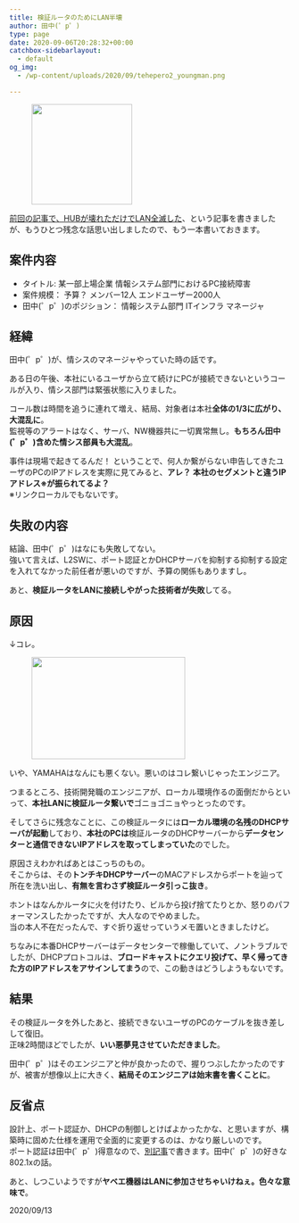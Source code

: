 ```yaml
---
title: 検証ルータのためにLAN半壊
author: 田中(゜p゜)
type: page
date: 2020-09-06T20:28:32+00:00
catchbox-sidebarlayout:
  - default
og_img:
  - /wp-content/uploads/2020/09/tehepero2_youngman.png

---
```

<div class="wp-block-image">
  <figure class="aligncenter size-large"><img loading="lazy" width="180" height="180" src="/wp-content/uploads/2020/09/tehepero2_youngman.png" alt="" class="wp-image-704" srcset="https://tmp-net.biz/wp-content/uploads/2020/09/tehepero2_youngman.png 180w, https://tmp-net.biz/wp-content/uploads/2020/09/tehepero2_youngman-150x150.png 150w" sizes="(max-width: 180px) 100vw, 180px" /></figure>
</div>

[前回の記事で、HUBが壊れただけでLAN全滅した][1]、という記事を書きましたが、もうひとつ残念な話思い出しましたので、もう一本書いておきます。

## **案件内容**

  * タイトル: 某一部上場企業 情報システム部門におけるPC接続障害
  * 案件規模： 予算？ メンバー12人 エンドユーザー2000人
  * 田中(゜p゜)のポジション： 情報システム部門 ITインフラ マネージャ

## **経緯**

田中(゜p゜)が、情シスのマネージャやっていた時の話です。  
  
ある日の午後、本社にいるユーザから立て続けにPCが接続できないというコールが入り、情シス部門は緊張状態に入りました。  
  
コール数は時間を追うに連れて増え、結局、対象者は本社**全体の1/3に広がり、大混乱に**。  
監視等のアラートはなく、サーバ、NW機器共に一切異常無し。**もちろん田中(゜p゜)含めた情シス部員も大混乱**。  
  
事件は現場で起きてるんだ！ ということで、何人か繋がらない申告してきたユーザのPCのIPアドレスを実際に見てみると、**アレ？** **本社のセグメントと違うIPアドレス※が振られてるよ？**  
※リンクローカルでもないです。

## **失敗の内容**

結論、田中(゜p゜)はなにも失敗してない。  
強いて言えば、L2SWに、ポート認証とかDHCPサーバを抑制する抑制する設定を入れてなかった前任者が悪いのですが、予算の関係もありますし。  
  
あと、**検証ルータをLANに接続しやがった技術者が失敗**してる。

## **原因**

↓コレ。<figure class="wp-block-image size-large">

<img loading="lazy" width="275" height="183" src="/wp-content/uploads/2020/09/yamaha_router.jpg" alt="" class="wp-image-711" /> </figure> 

いや、YAMAHAはなんにも悪くない。悪いのはコレ繋いじゃったエンジニア。  
  
つまるところ、技術開発職のエンジニアが、ローカル環境作るの面倒だからといって、**本社LANに検証ルータ繋いで**ゴニョゴニョやっとったのです。  
  
そしてさらに残念なことに、この検証ルータには**ローカル環境の名残のDHCPサーバが起動**しており、**本社のPCは**検証ルータのDHCPサーバーから**データセンターと通信できないIPアドレスを取ってしまっていた**のでした。  
  
原因さえわかればあとはこっちのもの。  
そこからは、その**トンチキDHCPサーバー**のMACアドレスからポートを辿って所在を洗い出し、**有無を言わさず検証ルータ引っこ抜き**。

ホントはなんかルータに火を付けたり、ビルから投げ捨てたりとか、怒りのパフォーマンスしたかったですが、大人なのでやめました。  
当の本人不在だったんで、すぐ折り返せっていうメモ置いときましたけど。  
  
ちなみに本番DHCPサーバーはデータセンターで稼働していて、ノントラブルでしたが、DHCPプロトコルは、**ブロードキャストにクエリ投げて、早く帰ってきた方のIPアドレスをアサインしてまう**ので、この動きはどうしようもないです。

## **結果**

その検証ルータを外したあと、接続できないユーザのPCのケーブルを抜き差しして復旧。  
正味2時間ほどでしたが、**いい悪夢見させていただきました**。  
  
田中(゜p゜)はそのエンジニアと仲が良かったので、握りつぶしたかったのですが、被害が想像以上に大きく、**結局そのエンジニアは始末書を書くことに**。

## **反省点**

設計上、ポート認証か、DHCPの制御しとけばよかったかな、と思いますが、構築時に固めた仕様を運用で全面的に変更するのは、かなり厳しいのです。  
ポート認証は田中(゜p゜)得意なので、[別記事][2]で書きます。田中(゜p゜)の好きな802.1xの話。  
  
あと、しつこいようですが**ヤベエ機器はLANに参加させちゃいけねぇ。色々な意味で**。

<p class="has-text-align-right">
  2020/09/13
</p>

 [1]: /article/corruption-by-bakahub/
 [2]: /article/lan-auth-bay-cert/